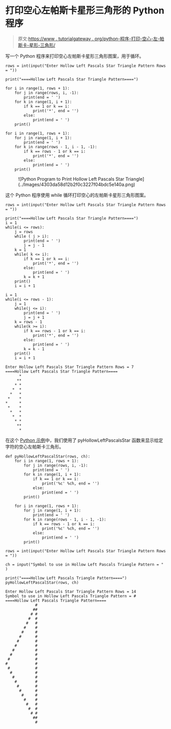 # 打印空心左帕斯卡星形三角形的 Python 程序

> 原文:[https://www . tutorialgateway . org/python-程序-打印-空心-左-帕斯卡-星形-三角形/](https://www.tutorialgateway.org/python-program-to-print-hollow-left-pascals-star-triangle/)

写一个 Python 程序来打印空心左帕斯卡星形三角形图案，用于循环。

```
rows = int(input("Enter Hollow Left Pascals Star Triangle Pattern Rows = "))

print("====Hollow Left Pascals Star Triangle Pattern====")

for i in range(1, rows + 1):
    for j in range(rows, i, -1):
        print(end = ' ')
    for k in range(1, i + 1):
        if k == 1 or k == i:
            print('*', end = '')
        else:
            print(end = ' ')      
    print()

for i in range(1, rows + 1):
    for j in range(1, i + 1):
        print(end = ' ')
    for k in range(rows - 1, i - 1, -1):
        if k == rows - 1 or k == i:
            print('*', end = '')
        else:
            print(end = ' ')
    print()
```

<figure class="wp-block-image size-large">![Python Program to Print Hollow Left Pascals Star Triangle](../Images/4303da58d12b2f0c3227f04bdc5e140a.png)</figure>

这个 Python 程序使用 while 循环打印空心的左帕斯卡星形三角形图案。

```
rows = int(input("Enter Hollow Left Pascals Star Triangle Pattern Rows = "))

print("====Hollow Left Pascals Star Triangle Pattern====")
i = 1
while(i <= rows):
    j = rows
    while ( j > i):
        print(end = ' ')
        j = j - 1
    k = 1
    while( k <= i):
        if k == 1 or k == i:
            print('*', end = '')
        else:
            print(end = ' ')
        k = k + 1
    print()
    i = i + 1

i = 1
while(i <= rows - 1):
    j = 1
    while(j <= i):
        print(end = ' ')
        j = j + 1
    k = rows - 1
    while(k >= i):
        if k == rows - 1 or k == i:
            print('*', end = '')
        else:
            print(end = ' ')
        k = k - 1
    print()
    i = i + 1
```

```
Enter Hollow Left Pascals Star Triangle Pattern Rows = 7
====Hollow Left Pascals Star Triangle Pattern====
      *
     **
    * *
   *  *
  *   *
 *    *
*     *
 *    *
  *   *
   *  *
    * *
     **
      *
```

在这个 [Python 示例](https://www.tutorialgateway.org/python-programming-examples/)中，我们使用了 pyHollowLeftPascalsStar 函数来显示给定字符的空心左帕斯卡三角形。

```
def pyHollowLeftPascalStar(rows, ch):
    for i in range(1, rows + 1):
        for j in range(rows, i, -1):
            print(end = ' ')
        for k in range(1, i + 1):
            if k == 1 or k == i:
                print('%c' %ch, end = '')
            else:
                print(end = ' ')      
        print()

    for i in range(1, rows + 1):
        for j in range(1, i + 1):
            print(end = ' ')
        for k in range(rows - 1, i - 1, -1):
            if k == rows - 1 or k == i:
                print('%c' %ch, end = '')
            else:
                print(end = ' ')
        print()

rows = int(input("Enter Hollow Left Pascals Star Triangle Pattern Rows = "))

ch = input("Symbol to use in Hollow Left Pascals Triangle Pattern = " )

print("====Hollow Left Pascals Triangle Pattern====")
pyHollowLeftPascalStar(rows, ch)
```

```
Enter Hollow Left Pascals Star Triangle Pattern Rows = 14
Symbol to use in Hollow Left Pascals Triangle Pattern = #
====Hollow Left Pascals Triangle Pattern====
             #
            ##
           # #
          #  #
         #   #
        #    #
       #     #
      #      #
     #       #
    #        #
   #         #
  #          #
 #           #
#            #
 #           #
  #          #
   #         #
    #        #
     #       #
      #      #
       #     #
        #    #
         #   #
          #  #
           # #
            ##
             #
```